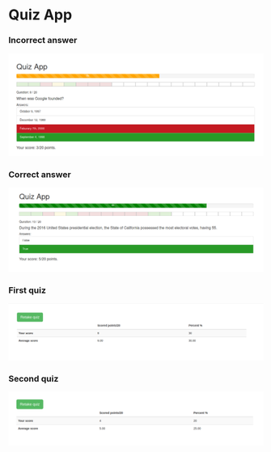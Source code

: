 # Quiz App

### Incorrect answer
![](./docs/image1.png)

### Correct answer
![](./docs/image2.png)

### First quiz
![](./docs/image3.png)

### Second quiz
![](./docs/image4.png)


